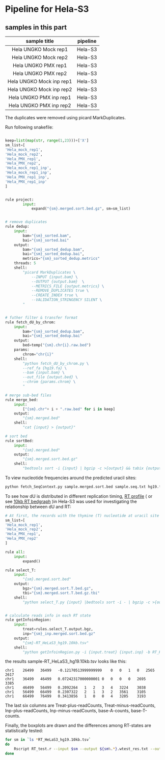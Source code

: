 # Pipeline for Hela-S3

## samples in this part
| sample title | pipeline |
| :---: | :---: |
| Hela UNGKO Mock rep1 | Hela-S3 |
| Hela UNGKO Mock rep2 | Hela-S3 |
| Hela UNGKO PMX rep1 | Hela-S3 |
| Hela UNGKO PMX rep2 | Hela-S3 |
| Hela UNGKO Mock inp rep1 | Hela-S3 |
| Hela UNGKO Mock inp rep2 | Hela-S3 |
| Hela UNGKO PMX inp rep1 | Hela-S3 |
| Hela UNGKO PMX inp rep2 | Hela-S3 |


The duplicates were removed using picard MarkDuplicates. 

Run following snakefile:
```python

keep=list(map(str, range(1,23)))+['X']
sm_list=[
'Hela_mock_rep1',
'Hela_mock_rep2',
'Hela_PMX_rep1',
'Hela_PMX_rep2',
'Hela_mock_rep1_inp',
'Hela_mock_rep1_inp',
'Hela_PMX_rep1_inp',
'Hela_PMX_rep1_inp'
]


rule project:
		input:
			expand("{sm}.merged.sort.bed.gz", sm=sm_list)


# remove duplicates
rule dedup:
	input:
		bam="{sm}_sorted.bam",
		bai="{sm}_sorted.bai"
	output:
		bam="{sm}_sorted_dedup.bam",
		bai="{sm}_sorted_dedup.bai",
		metrics="{sm}_sorted_dedup.metrics"
	threads: 5
	shell:
		"picard MarkDuplicates \
			--INPUT {input.bam} \
			--OUTPUT {output.bam}  \
			--METRICS_FILE {output.metrics} \
			--REMOVE_DUPLICATES true \
			--CREATE_INDEX true \
			--VALIDATION_STRINGENCY SILENT \
		"


# futher filter & transfer format
rule fetch_dU_by_chrom:
	input:
		bam="{sm}_sorted_dedup.bam",
		bai="{sm}_sorted_dedup.bai"
	output:
		bed=temp("{sm}.chr{i}.raw.bed")
	params:
		chrom="chr{i}"
	shell:
		"python fetch_dU_by_chrom.py \
		--ref_fa {hg19.fa} \
		--bam {input.bam} \
		--out_file {output.bed} \
		--chrom {params.chrom} \
		"

# merge sub-bed files
rule merge_bed:
	input:
		["{sm}.chr"+ i + ".raw.bed" for i in keep]
	output:
		"{sm}.merged.bed"
	shell:
		"cat {input} > {output}"

# sort bed
rule sortBed:
	input:
		"{sm}.merged.bed"
	output:
		"{sm}.merged.sort.bed.gz"
	shell:
		"bedtools sort -i {input} | bgzip -c >{output} && tabix {output}"

```

To view nucleotide frequencies around the predicted uracil sites:
```bash
python fetch_SeqContext.py sample.merged.sort.bed sample.seq.txt hg19.fa
```

To see how dU is distributed in different replication timing, [RT profile](https://www2.replicationdomain.com/) ( or see [10kb RT bedgraph](https://github.com/Jyyin333/Ucaps-seq/blob/main/files/RT_HeLaS3_hg19.10kb.bedgraph) )in Hela-S3 was used for investigating the relationship between dU and RT:
```python
# At first, the records with the thymine (T) nucleotide at uracil site were selected
sm_list=[
'Hela_mock_rep1',
'Hela_mock_rep2',
'Hela_PMX_rep1',
'Hela_PMX_rep2'
]

rule all:
	input:
		expand()

rule select_T:
	input:
		"{sm}.merged.sort.bed"
	output:
		bgz="{sm}.merged.sort.T.bed.gz",
		tbi="{sm}.merged.sort.T.bed.gz.tbi"
	shell:
		"python select_T.py {input} |bedtools sort -i - | bgzip -c >{output.bgz} && tabix {output.bgz}"


# calculate reads info in each RT state
rule getInfoinRegion:
	input:
		treat=rules.select_T.output.bgz,
		inp="{sm}_inp.merged.sort.bed.gz"
	output:
		"{sm}-RT_HeLaS3_hg19.10kb.tsv"
	shell:
		"python getInfoinRegion.py -i {input.treat} {input.inp} -b RT_HeLaS3_hg19.10kb.bedgraph -g hg19.2bit -o {output}"


```
the results sample-RT_HeLaS3_hg19.10kb.tsv looks like this:
```
chr1	26499	36499	-0.12170513999999999	0	0	1	0	2565	2617
chr1	36499	46499	0.07242317000000001	0	0	0	0	2695	3385
chr1	46499	56499	0.2092264	1	2	3	4	3224	3038
chr1	56499	66499	0.2307322	2	1	3	2	3561	3105
chr1	66499	76499	0.3413856	1	0	0	4	3205	3193
```
The last six columns are Treat-plus-readCounts, Treat-minus-readCounts, Inp-plus-readCounts, Inp-minus-readCounts, base-A-counts, base-T-counts.

Finally, the boxplots are drawn and the differences among RT-states are statistically tested:
```bash
for sm in `ls *RT_HeLaS3_hg19.10kb.tsv`
do
	Rscript RT_test.r --input $sm --output ${sm%.*}.wtest_res.txt --outfig ${sm%.*}.pdf
done

```
